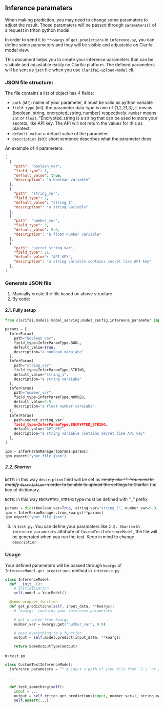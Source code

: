 ## Inference paramaters

When making prediction, you may need to change some paramaters to adjust the result. Those paramaters will be passed through `paramaters()` of a request in triton python model.

In order to send it to `**kwargs` of `get_predictions` in `inference.py`, you can define some parameters and they will be visible and adjustable on Clarifai model view.

This document helps you to create your inference parameters that can be visibale and adjustable easily on Clarifai platform. The defined parameters will be sent as `json` file when you use `clarifai-upload-model` cli.

### JSON file structure:
The file contains a list of object has 4 fields:
* `path` (str): name of your parameter, it must be valid as python variable
* `field_type` (int): the parameter data type is one of {1,2,21,3}, it means {boolean, string, encrypted_string, number} respectively. `Number` means `int` or `float`. "Encrypted_string is a string that can be used to store your secrets, like API key. The API will not return the values for this as plaintext.
* `default_value`: a default value of the parameter.
* `description` (str): short sentence describes what the parameter does

An example of 4 parameters:
```json
[
  {
    "path": "boolean_var",
    "field_type": 1,
    "default_value": true,
    "description": "a boolean variable"
  },
  {
    "path": "string_var",
    "field_type": 2,
    "default_value": "string_1",
    "description": "a string variable"
  },
  {
    "path": "number_var",
    "field_type": 3,
    "default_value": 9.9,
    "description": "a float number variable"
  },
  {
    "path": "secret_string_var",
    "field_type": 21,
    "default_value": "API_KEY",
    "description": "a string variable contains secret like API key"
  },
]
```

### Generate JSON file
1. Manually create the file based on above structure
2. By code:

#### 2.1. Fully setup
```python
from clarifai.models.model_serving.model_config.inference_parameter import InferParamManager, InferParam, InferParamType

params = [
  InferParam(
    path="boolean_var",
    field_type=InferParamType.BOOL,
    default_value=True,
    description="a boolean varaiabe"
  ),
  InferParam(
    path="string_var",
    field_type=InferParamType.STRING,
    default_value="string_1",
    description="a string varaiabe"
  ),
  InferParam(
    path="number_var",
    field_type=InferParamType.NUMBER,
    default_value=9.9,
    description="a float number varaiabe"
  ),
  InferParam(
    path=secret_string_var",
    field_type=InferParamType.ENCRYPTED_STRING,
    default_value="API_KEY",
    description="a string variable contains secret like API key"
  ),
]

ipm = InferParamManager(params=params)
ipm.export("your_file.json")
```

##### 2.2. Shorten
`NOTE`: in this way `description` field will be set as ~~empty aka "".
*You need to modify* `description` in order to be able to upload the settings to Clarifai.~~ the key of dictionary.

`NOTE`: in this way `ENCRYPTED_STRING` type must be defined with "_" prefix

```python
params = dict(boolean_var=True, string_var="string_1", number_var=9.9, _secret_string_var="YOUR_KEY")
ipm = InferParamManager.from_kwargs(**params)
ipm.export("your_file.json")

```

3. In `test.py`. You can define your paramaters like `2.2. Shorten` in `inference_parameters` attribute of `CustomTestInferenceModel`, the file will be generated when you run the test. Keep in mind to change `description`

### Usage
Your defined parameters will be passed through `kwargs` of `InferenceModel.get_predictions` method
in `inference.py`
```python
class InferenceModel:
  def __init__():
    # initialization
    self.model = YourModel()

  @some_wrapper_function
  def get_predictions(self, input_data, **kwargs):
    # `kwargs` contains your inference parameters

    # get a value from kwargs
    number_var = kwargs.get("number_var", 9.9)

    # pass everything to a function
    output = self.model.predict(input_data, **kwargs)

    return SomeOutputType(output)

```

in `test.py`
```python
class CustomTestInferenceModel:
  inference_parameters = "" # input a path of json file from `2.1` or a dict from `2.2`

  ...

  def test_something(self):
    input = ...
    output = self.triton_get_predictions(input, number_var=1, string_var="test", _secret="KEY")
    self.assert(...)
```
